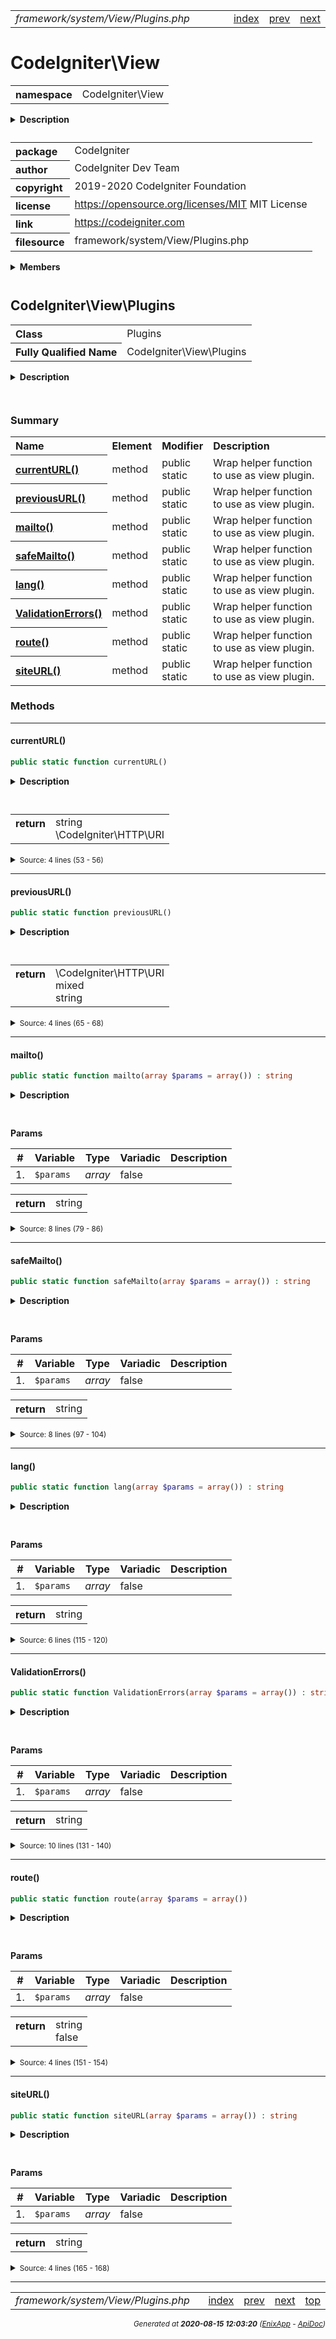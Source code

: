 


 



<table>
<tr>
<td style="width:100%"><em>framework/system/View/Plugins.php</em></td>
<td><a href="../../../../../../api/index.md">index</a></td>
<td><a href="../../../../../../api/vendor/codeigniter4/framework/system/View/Parser.md">prev</a></td>
<td><a href="../../../../../../api/vendor/codeigniter4/framework/system/View/RendererInterface.md">next</a></td>
</tr>
</table>







# CodeIgniter\View 
<table style="text-align:left">
<tr><th>namespace</th><td>CodeIgniter\View</td></tr>
</table>

<details>
<summary style="margin-bottom:12px;"><strong>Description</strong></summary>

<table>
<tr><td>
CodeIgniter
</td></tr>
</table>

<table>
<tr><td>
An open source application development framework for PHP

This content is released under the MIT License (MIT)

Copyright (c) 2014-2019 British Columbia Institute of Technology
Copyright (c) 2019-2020 CodeIgniter Foundation

Permission is hereby granted, free of charge, to any person obtaining a copy
of this software and associated documentation files (the "Software"), to deal
in the Software without restriction, including without limitation the rights
to use, copy, modify, merge, publish, distribute, sublicense, and/or sell
copies of the Software, and to permit persons to whom the Software is
furnished to do so, subject to the following conditions:

The above copyright notice and this permission notice shall be included in
all copies or substantial portions of the Software.

THE SOFTWARE IS PROVIDED "AS IS", WITHOUT WARRANTY OF ANY KIND, EXPRESS OR
IMPLIED, INCLUDING BUT NOT LIMITED TO THE WARRANTIES OF MERCHANTABILITY,
FITNESS FOR A PARTICULAR PURPOSE AND NONINFRINGEMENT. IN NO EVENT SHALL THE
AUTHORS OR COPYRIGHT HOLDERS BE LIABLE FOR ANY CLAIM, DAMAGES OR OTHER
LIABILITY, WHETHER IN AN ACTION OF CONTRACT, TORT OR OTHERWISE, ARISING FROM,
OUT OF OR IN CONNECTION WITH THE SOFTWARE OR THE USE OR OTHER DEALINGS IN
THE SOFTWARE.
</td></tr>
</table>

</details>



<table style="text-align:left">
<tr style="vertical-align:top;">
<th>package</th>
<td>CodeIgniter
</td>
</tr>
<tr style="vertical-align:top;">
<th>author</th>
<td>CodeIgniter Dev Team
</td>
</tr>
<tr style="vertical-align:top;">
<th>copyright</th>
<td>2019-2020 CodeIgniter Foundation
</td>
</tr>
<tr style="vertical-align:top;">
<th>license</th>
<td><a href="https://opensource.org/licenses/MIT">https://opensource.org/licenses/MIT</a>	MIT License
</td>
</tr>
<tr style="vertical-align:top;">
<th>link</th>
<td><a href="https://codeigniter.com">https://codeigniter.com</a>

</td>
</tr>
<tr style="vertical-align:top;">
<th>filesource</th>
<td>framework/system/View/Plugins.php
</td>
</tr>
</table>

 

<details>
<summary style="margin-bottom:12px;"><strong>Members</strong></summary>
<table>
<tr><td><a href="../../../../../../api/vendor/codeigniter4/framework/system/View/Cell.md">CodeIgniter\View\Cell</a></td></tr>
<tr><td><a href="../../../../../../api/vendor/codeigniter4/framework/system/View/Exceptions/ViewException.md">CodeIgniter\View\Exceptions\ViewException</a></td></tr>
<tr><td><a href="../../../../../../api/vendor/codeigniter4/framework/system/View/Filters.md">CodeIgniter\View\Filters</a></td></tr>
<tr><td><a href="../../../../../../api/vendor/codeigniter4/framework/system/View/Parser.md">CodeIgniter\View\Parser</a></td></tr>
<tr><td><a href="../../../../../../api/vendor/codeigniter4/framework/system/View/Plugins.md">CodeIgniter\View\Plugins</a></td></tr>
<tr><td><a href="../../../../../../api/vendor/codeigniter4/framework/system/View/RendererInterface.md">CodeIgniter\View\RendererInterface</a></td></tr>
<tr><td><a href="../../../../../../api/vendor/codeigniter4/framework/system/View/Table.md">CodeIgniter\View\Table</a></td></tr>
<tr><td><a href="../../../../../../api/vendor/codeigniter4/framework/system/View/View.md">CodeIgniter\View\View</a></td></tr>
</table>
</details>



 

 
## CodeIgniter\View\Plugins

<table style="text-align:left">
<tr><th>Class</th><td>Plugins</td></tr>
<tr><th>Fully Qualified Name</th><td>CodeIgniter\View\Plugins</td></tr>
</table>


<details>
<summary style="margin-bottom:12px;"><strong>Description</strong></summary>

<table>
<tr><td>
View plugins
</td></tr>
</table>


</details>



<table style="text-align:left">
</table>



### Summary


<table style="text-align:left;">
<tr>
<th>Name</th>
<th>Element</th>
<th>Modifier</th>
<th>Description</th>
</tr>


<tr>
<th><a href="#currentURL"><strong>currentURL</strong>()</a></th>
<td>method</td>
<td>
public<br>static

</td>
<td>Wrap helper function to use as view plugin.</td>
</tr>
<tr>
<th><a href="#previousURL"><strong>previousURL</strong>()</a></th>
<td>method</td>
<td>
public<br>static

</td>
<td>Wrap helper function to use as view plugin.</td>
</tr>
<tr>
<th><a href="#mailto"><strong>mailto</strong>()</a></th>
<td>method</td>
<td>
public<br>static

</td>
<td>Wrap helper function to use as view plugin.</td>
</tr>
<tr>
<th><a href="#safeMailto"><strong>safeMailto</strong>()</a></th>
<td>method</td>
<td>
public<br>static

</td>
<td>Wrap helper function to use as view plugin.</td>
</tr>
<tr>
<th><a href="#lang"><strong>lang</strong>()</a></th>
<td>method</td>
<td>
public<br>static

</td>
<td>Wrap helper function to use as view plugin.</td>
</tr>
<tr>
<th><a href="#ValidationErrors"><strong>ValidationErrors</strong>()</a></th>
<td>method</td>
<td>
public<br>static

</td>
<td>Wrap helper function to use as view plugin.</td>
</tr>
<tr>
<th><a href="#route"><strong>route</strong>()</a></th>
<td>method</td>
<td>
public<br>static

</td>
<td>Wrap helper function to use as view plugin.</td>
</tr>
<tr>
<th><a href="#siteURL"><strong>siteURL</strong>()</a></th>
<td>method</td>
<td>
public<br>static

</td>
<td>Wrap helper function to use as view plugin.</td>
</tr>

</table>






### Methods


<hr>

#### currentURL()

```php
public static function currentURL()
```

<details>
<summary style="margin-bottom:12px;"><strong>Description</strong></summary>

<table>
<tr><td>
Wrap helper function to use as view plugin.
</td></tr>
</table>


</details>



<table style="text-align:left">
</table>





<table>
<tr>
<th style="vertical-align:top;">return</th>
<td>string<br>\CodeIgniter\HTTP\URI
</td>
</tr>
</table>





<details>
<summary><small>Source: 4 lines (53 - 56)</small></summary>

```php
public static function currentURL()
{
	return current_url();
}
```

</details>


<hr>

#### previousURL()

```php
public static function previousURL()
```

<details>
<summary style="margin-bottom:12px;"><strong>Description</strong></summary>

<table>
<tr><td>
Wrap helper function to use as view plugin.
</td></tr>
</table>


</details>



<table style="text-align:left">
</table>





<table>
<tr>
<th style="vertical-align:top;">return</th>
<td>\CodeIgniter\HTTP\URI<br>mixed<br>string
</td>
</tr>
</table>





<details>
<summary><small>Source: 4 lines (65 - 68)</small></summary>

```php
public static function previousURL()
{
	return previous_url();
}
```

</details>


<hr>

#### mailto()

```php
public static function mailto(array $params = array()) : string
```

<details>
<summary style="margin-bottom:12px;"><strong>Description</strong></summary>

<table>
<tr><td>
Wrap helper function to use as view plugin.
</td></tr>
</table>


</details>



<table style="text-align:left">
</table>


**Params**

<table>
<thead>
<tr>
<th>#</th>
<th>Variable</th>
<th>Type</th>
<th>Variadic</th>
<th>Description</th>
</tr>
</thead>
<tbody>

<tr>
<td>1.</td>
<td><code>$params</code></td>
<td><em>array
</em></td>
<td>false</td>
<td></td>
</tr>


</tbody>
</table>



<table>
<tr>
<th style="vertical-align:top;">return</th>
<td>string
</td>
</tr>
</table>





<details>
<summary><small>Source: 8 lines (79 - 86)</small></summary>

```php
public static function mailto(array $params = []): string
{
	$email = $params['email'] ?? '';
	$title = $params['title'] ?? '';
	$attrs = $params['attributes'] ?? '';

	return mailto($email, $title, $attrs);
}
```

</details>


<hr>

#### safeMailto()

```php
public static function safeMailto(array $params = array()) : string
```

<details>
<summary style="margin-bottom:12px;"><strong>Description</strong></summary>

<table>
<tr><td>
Wrap helper function to use as view plugin.
</td></tr>
</table>


</details>



<table style="text-align:left">
</table>


**Params**

<table>
<thead>
<tr>
<th>#</th>
<th>Variable</th>
<th>Type</th>
<th>Variadic</th>
<th>Description</th>
</tr>
</thead>
<tbody>

<tr>
<td>1.</td>
<td><code>$params</code></td>
<td><em>array
</em></td>
<td>false</td>
<td></td>
</tr>


</tbody>
</table>



<table>
<tr>
<th style="vertical-align:top;">return</th>
<td>string
</td>
</tr>
</table>





<details>
<summary><small>Source: 8 lines (97 - 104)</small></summary>

```php
public static function safeMailto(array $params = []): string
{
	$email = $params['email'] ?? '';
	$title = $params['title'] ?? '';
	$attrs = $params['attributes'] ?? '';

	return safe_mailto($email, $title, $attrs);
}
```

</details>


<hr>

#### lang()

```php
public static function lang(array $params = array()) : string
```

<details>
<summary style="margin-bottom:12px;"><strong>Description</strong></summary>

<table>
<tr><td>
Wrap helper function to use as view plugin.
</td></tr>
</table>


</details>



<table style="text-align:left">
</table>


**Params**

<table>
<thead>
<tr>
<th>#</th>
<th>Variable</th>
<th>Type</th>
<th>Variadic</th>
<th>Description</th>
</tr>
</thead>
<tbody>

<tr>
<td>1.</td>
<td><code>$params</code></td>
<td><em>array
</em></td>
<td>false</td>
<td></td>
</tr>


</tbody>
</table>



<table>
<tr>
<th style="vertical-align:top;">return</th>
<td>string
</td>
</tr>
</table>





<details>
<summary><small>Source: 6 lines (115 - 120)</small></summary>

```php
public static function lang(array $params = []): string
{
	$line = array_shift($params);

	return lang($line, $params);
}
```

</details>


<hr>

#### ValidationErrors()

```php
public static function ValidationErrors(array $params = array()) : string
```

<details>
<summary style="margin-bottom:12px;"><strong>Description</strong></summary>

<table>
<tr><td>
Wrap helper function to use as view plugin.
</td></tr>
</table>


</details>



<table style="text-align:left">
</table>


**Params**

<table>
<thead>
<tr>
<th>#</th>
<th>Variable</th>
<th>Type</th>
<th>Variadic</th>
<th>Description</th>
</tr>
</thead>
<tbody>

<tr>
<td>1.</td>
<td><code>$params</code></td>
<td><em>array
</em></td>
<td>false</td>
<td></td>
</tr>


</tbody>
</table>



<table>
<tr>
<th style="vertical-align:top;">return</th>
<td>string
</td>
</tr>
</table>





<details>
<summary><small>Source: 10 lines (131 - 140)</small></summary>

```php
public static function ValidationErrors(array $params = []): string
{
	$validator = \Config\Services::validation();
	if (empty($params))
	{
		return $validator->listErrors();
	}

	return $validator->showError($params['field']);
}
```

</details>


<hr>

#### route()

```php
public static function route(array $params = array())
```

<details>
<summary style="margin-bottom:12px;"><strong>Description</strong></summary>

<table>
<tr><td>
Wrap helper function to use as view plugin.
</td></tr>
</table>


</details>



<table style="text-align:left">
</table>


**Params**

<table>
<thead>
<tr>
<th>#</th>
<th>Variable</th>
<th>Type</th>
<th>Variadic</th>
<th>Description</th>
</tr>
</thead>
<tbody>

<tr>
<td>1.</td>
<td><code>$params</code></td>
<td><em>array
</em></td>
<td>false</td>
<td></td>
</tr>


</tbody>
</table>



<table>
<tr>
<th style="vertical-align:top;">return</th>
<td>string<br>false
</td>
</tr>
</table>





<details>
<summary><small>Source: 4 lines (151 - 154)</small></summary>

```php
public static function route(array $params = [])
{
	return route_to(...$params);
}
```

</details>


<hr>

#### siteURL()

```php
public static function siteURL(array $params = array()) : string
```

<details>
<summary style="margin-bottom:12px;"><strong>Description</strong></summary>

<table>
<tr><td>
Wrap helper function to use as view plugin.
</td></tr>
</table>


</details>



<table style="text-align:left">
</table>


**Params**

<table>
<thead>
<tr>
<th>#</th>
<th>Variable</th>
<th>Type</th>
<th>Variadic</th>
<th>Description</th>
</tr>
</thead>
<tbody>

<tr>
<td>1.</td>
<td><code>$params</code></td>
<td><em>array
</em></td>
<td>false</td>
<td></td>
</tr>


</tbody>
</table>



<table>
<tr>
<th style="vertical-align:top;">return</th>
<td>string
</td>
</tr>
</table>





<details>
<summary><small>Source: 4 lines (165 - 168)</small></summary>

```php
public static function siteURL(array $params = []): string
{
	return site_url(...$params);
}
```

</details>





 


 
  




<hr>

<table>
<tr>
<td style="width:100%"><em>framework/system/View/Plugins.php</em></td>
<td><a href="../../../../../../api/index.md">index</a></td>
<td><a href="../../../../../../api/vendor/codeigniter4/framework/system/View/Parser.md">prev</a></td>
<td><a href="../../../../../../api/vendor/codeigniter4/framework/system/View/RendererInterface.md">next</a></td>
<td><a href="#">top</a></td></tr>
</table>




<div style="text-align:right;">

<small>_Generated at **2020-08-15 12:03:20**_ *([EnixApp](https://github.com/enix-app) - [ApiDoc](https://github.com/enix-app/apidoc))*</small>
</div>